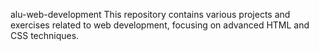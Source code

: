 alu-web-development
This repository contains various projects and exercises related to web development, focusing on advanced HTML and CSS techniques.
